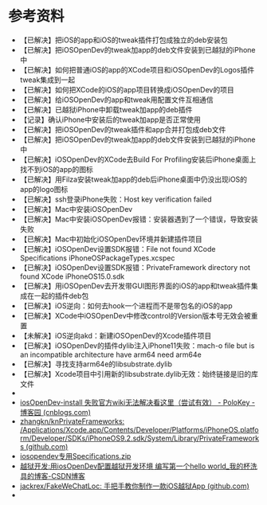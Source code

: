 # 参考资料

* 【已解决】把iOS的app和iOS的tweak插件打包成独立的deb安装包
* 【已解决】把iOSOpenDev的tweak加app的deb文件安装到已越狱的iPhone中
* 【已解决】如何把普通iOS的app的XCode项目和iOSOpenDev的Logos插件tweak集成到一起
* 【已解决】如何把XCode的iOS的app项目转换成iOSOpenDev的项目
* 【已解决】给iOSOpenDev的app和tweak用配置文件互相通信
* 【已解决】已越狱iPhone中卸载tweak加app的deb插件
* 【记录】确认iPhone中安装后的tweak加app是否正常使用
* 【已解决】把iOSOpenDev的tweak插件和app合并打包成deb文件
* 【已解决】把iOSOpenDev的tweak加app的deb文件安装到已越狱的iPhone中
* 【已解决】iOSOpenDev的XCode去Build For Profiling安装后iPhone桌面上找不到iOS的app的图标
* 【已解决】用Filza安装tweak加app的deb后iPhone桌面中仍没出现iOS的app的logo图标
* 【已解决】ssh登录iPhone失败：Host key verification failed
* 【已解决】Mac中安装iOSOpenDev
* 【已解决】Mac中安装iOSOpenDev报错：安装器遇到了一个错误，导致安装失败
* 【已解决】Mac中初始化iOSOpenDev环境并新建插件项目
* 【已解决】iOSOpenDev设置SDK报错：File not found XCode Specifications iPhoneOSPackageTypes.xcspec
* 【已解决】iOSOpenDev设置SDK报错：PrivateFramework directory not found XCode iPhoneOS15.0.sdk
* 【已解决】用iOSOpenDev去开发带GUI图形界面的iOS的app和tweak插件集成在一起的插件deb包
* 【已解决】iOS逆向：如何去hook一个进程而不是带包名的iOS的app
* 【已解决】XCode中iOSOpenDev中修改control的Version版本号无效会被重置
* 【未解决】iOS逆向akd：新建iOSOpenDev的Xcode插件项目
* 【已解决】iOSOpenDev的插件dylib注入iPhone11失败：mach-o file but is an incompatible architecture have arm64 need arm64e
* 【已解决】寻找支持arm64e的libsubstrate.dylib
* 【已解决】Xcode项目中引用新的libsubstrate.dylib无效：始终链接是旧的库文件
* 
* [iosOpenDev-install 失败官方wiki无法解决看这里（尝试有效） - PoloKey - 博客园 (cnblogs.com)](https://www.cnblogs.com/Keys/p/5364939.html)
*  [zhangkn/knPrivateFrameworks: /Applications/Xcode.app/Contents/Developer/Platforms/iPhoneOS.platform/Developer/SDKs/iPhoneOS9.2.sdk/System/Library/PrivateFrameworks (github.com)](https://github.com/zhangkn/knPrivateFrameworks)
* [iosopendev专用Specifications.zip](https://www.ianisme.com/download/201605/iosopendev%E4%B8%93%E7%94%A8Specifications.zip)
* [越狱开发:用iosOpenDev配置越狱开发环境 编写第一个hello world_我的杯洗具的博客-CSDN博客](http://blog.csdn.net/u013583789/article/details/50396747)
* [jackrex/FakeWeChatLoc: 手把手教你制作一款iOS越狱App (github.com)](https://github.com/jackrex/FakeWeChatLoc)
* 
